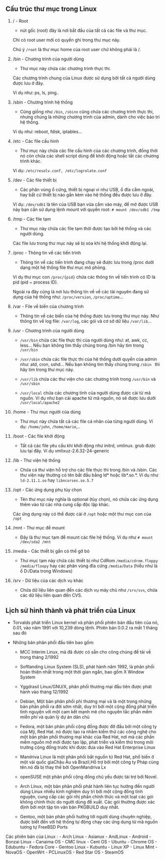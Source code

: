 ## Cấu trúc thư mục trong Linux

1. / - Root

     - nút gốc (root) đây là nơi bắt đầu của tất cả các file và thư mục. 
     
     Chỉ có root user mới có quyền ghi trong thư mục này.
     
     Chú ý  `/root` là thư mục home của root user chứ không phải là /.
     
2. /bin - Chương trình của người dùng

    - Thư mục này chứa các chương trình thực thi. 
    
    Các chương trình chung của Linux được sử dụng bởi tất cả người dùng được lưu ở đây.
    
    Ví dụ như: ps, ls, ping..
    
3. /sbin - Chương trình hệ thống

    - Cũng giống như `/bin`, `/sbinn` cũng chứa các chương trình thực thi, nhưng chúng là những chương trình của admin, dành cho việc bảo trì hệ thống. 
    
    Ví dụ như: reboot, fdisk, iptables...

4. /etc - Các file cấu hình

    - Thư mục này chứa các file cấu hình của các chương trình, đồng thời nó còn chứa các shell script dùng để khởi động hoặc tắt các chương trình khác. 
    
    Ví dụ: `/etc/resolv.conf, /etc/logrolate.conf`
    
5. /dev - Các file thiết bị

    - Các phân vùng ổ cứng, thiết bị ngoại vi như USB, ổ đĩa cắm ngoài, hay bất cứ thiết bị nào gắn kèm vào hệ thống đều được lưu ở đây. 
    
    Ví dụ: `/dev/sdb1` là tên của USB bạn vừa cắm vào máy, để mở được USB này bạn cần sử dụng lệnh mount với quyền root: `# mount /dev/sdb1 /tmp`
    
6. /tmp - Các file tạm 

    - Thư mục này chứa các file tạm thời được tạo bởi hệ thống và các người dùng.
    
    Các file lưu trong thư mục này sẽ bị xóa khi hệ thống khởi động lại.
    
7. /proc - Thông tin về các tiến trình

    - Thông tin về các tiến trình đang chạy sẽ được lưu trong /proc dưới dạng một hệ thống file thư mục mô phỏng.
    
    Ví dụ thư mục con `/proc/{pid}` chứa các thông tin về tiến trình có ID là pid (pid ~ process ID).
    
    Ngoài ra đây cũng là nơi lưu thông tin về về các tài nguyên đang sử dụng của hệ thống như: `/proc/version`, `/proc/uptime`...
    
8. /var - File về biến của chương trình

    - Thông tin về các biến của hệ thống được lưu trong thư mục này. Như thông tin về log file: `/var/log`, các gói và cơ sở dữ liệu `/var/lib`...
    
9. /usr - Chương trình của người dùng

    - `/usr/bin` chứa các file thực thi của người dùng như: at, awk, cc, less... Nếu bạn không tìm thấy chúng trong /bin hãy tìm trong `/usr/bin`
    
    - `/usr/sbin` chứa các file thực thi của hệ thống dưới quyền của admin như: atd, cron, sshd... Nếu bạn không tìm thấy chúng trong `/sbin ` thì hãy tìm trong thư mục này.
    
    - `/usr/lib` chứa các thư viện cho các chương trình trong `/usr/bin` và `/usr/sbin`
    
    - `/usr/local` chứa các chương tình của người dùng được cài từ mã nguồn. Ví dụ như bạn cài apache từ mã nguồn, nó sẽ được lưu dưới `/usr/local/apache2`
    
10. /home - Thư mục người của dùng

    - Thư mục này chứa tất cả các file cá nhân của từng người dùng. Ví dụ: `/home/john`, `/home/marie`,..

11. /boot - Các file khởi động

    - Tất cả các file yêu cầu khi khởi động như initrd, vmlinux. grub được lưu tại đây. Ví dụ vmlixuz-2.6.32-24-generic
    
12. /lib - Thư viện hệ thống

    - Chứa cá thư viện hỗ trợ cho các file thực thi trong /bin và /sbin. Các thư viện này thường có tên bắt đầu bằng ld* hoặc lib*.so.*. Ví dụ như `ld-2.11.1.so` hay `libncurses.so.5.7`

13. /opt - Các ứng dụng phụ tùy chọn

    - Tên thư mục này nghĩa là optional (tùy chọn), nó chứa các ứng dụng thêm vào từ các nhà cung cấp độc lập khác. 
    
    Các ứng dụng này có thể được cài ở `/opt` hoặc một thư mục con của `/opt`
    
14. /mnt - Thư mục để mount

    - Đây là thư mục tạm để mount các file hệ thống. Ví dụ như `# mount /dev/sda2 /mnt`
    
15. /media - Các thiết bị gắn có thể gỡ bỏ

    -  Thư mục tạm này chứa các thiết bị như CdRom `/media/cdrom.floppy /media/floopy` hay các phân vùng đĩa cứng `/media/Data` (hiểu như là ổ D:/Data trong Windows)   

16. /srv - Dữ liệu của các dịch vụ khác

    - Chứa dữ liệu liên quan đến các dịch vụ máy chủ như `/srv/svs`, chứa các dữ liệu liên quan đến CVS.
    
    
    
    
## Lịch sử hình thành và phát triển của Linux

   - Torvalds phát triển Linux kernel và phân phối phiên bản đầu tiên của nó, 0.01, vào năm 1991 với 10,239 dòng lệnh. Phiên bản 0.0.2 ra mắt 1 tháng sau đó
  
  
   - Những bản phân phối đầu tiên bao gồm:
     
     - MCC Interim Linux, mà đã được có sẵn cho công chúng để tải về trong tháng 2/1992
    
     - Softlanding Linux System (SLS), phát hành năm 1992, là phân phối hoàn thiện nhất trong một thời gian ngắn, bao gồm X Window System
     
     - Yggdrasil Linux/GNU/X, phân phối thương mại đầu tiên được phát hành vào tháng 12/1992
     
     
     - Debian, Một bản phân phối phi thương mại và là một trong những bản phân phối ra đời sớm nhất, duy trì bởi một cộng đồng phát triển tình nguyện với một cam kết mạnh mẽ cho nguyên tắc phần mềm miễn phí và quản lý dự án dân chủ
     
     - Fedora, một bản phân phối cộng đồng được đỡ đầu bởi một công ty của Mỹ, Red Hat. nó được tạo ra nhằm kiểm thử các công nghệ cho một bản phân phối thương mại khác của Red Hat, nơi mà các phần mềm nguồn mở mới được tạo lập, phát triển và kiểm thử trong môi trường cộng đồng trước khi được đưa vào Red Hat Enterprise Linux
     
     - Mandriva Linux là một phân phối bắt nguồn từ Red Hat, phổ biến ở một vài quốc giaChâu Âu và Brazil,Hỗ trợ bởi một công ty Pháp cùng tên.nó đã bị thay thế bởi OpenMandriva Lx
     
     
     - openSUSE một phân phối cộng đồng chủ yếu được tài trợ bởi Novel.
     
     - Arch Linux, một bản phân phối phát hành liên tục hướng đến người dùng Linux nhiều kinh nghiệm duy trì bởi một cộng đồng tình nguyện, cung cấp các gói nhị phân chính thức và một loạt các gói không chính thức do người dùng đề xuất. Các gói thường được xác định bởi một tập tin văn bản PKGBUILD duy nhất.
     
     - Gentoo, một bản phân phối hướng tới người dùng chuyên nghiệp, được biết đến với hệ thống tự động chạy các ứng dụng từ mã nguồn tương tự FreeBSD Ports
    
    
    
Các phiên bản của Linux :
     - Arch Linux 
     - Asianux
     - AndLinux
     - Android
     - Bonzai Linux
     - Canaima OS
     - CMC linux
     - Cent OS
     - Ubuntu
     - Chrome OS
     - Edubuntu
     - Fedora Core
     - Gentoo Linux
     - Kubuntu
     - Linux XP
     - Linux Mint
     - NovaOS
     - OpenWrt
     - PCLinuxOS
     - Red Star OS
     - SteamOS
     

